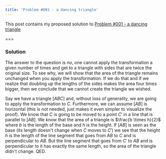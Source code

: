 ```yaml
---
title: 'Problem #001 - a dancing triangle'
---
```


This post contains my proposed solution to [Problem #001 - a dancing triangle][p001]

===

### Solution

The answer to the question is _no_, one cannot apply the transformation a given number of times and get to a triangle with sides that are twice the original size. To see why, we will show that the area of the triangle remains unchanged when you apply the transformation. If we do that and if we realize that doubling up the lengths of the sides makes the area four times bigger, then we conclude that we cannot create the triangle we wished.

Say we have a triangle $[ABC]$ and, without loss of generality, we are going to apply the transformation to $C$. Furthermore, we can assume $[AB]$ is horizontal (this is not needed, just makes it even simpler to visualize the proof). We know that $C$ is going to be moved to a point $C'$ in a line that is parallel to $[AB]$. We know that the area of a triangle is $\frac{b \times h}{2}$ where $b$ is the length of the base and $h$ is the height. If $[AB]$ is seen as the base (its length doesn't change when $C$ moves to $C'$) we see that the height $h$ is the length of the line segment that goes from $AB$ to $C$ and is perpendicular to $AB$. But the line segment that goes from $C'$ to $AB$ and is perpendicular to it has exactly the same length, so the area of the triangle didn't change. QED.

[p001]: https://mathspp.com/blog/problems/a-dancing-triangle
